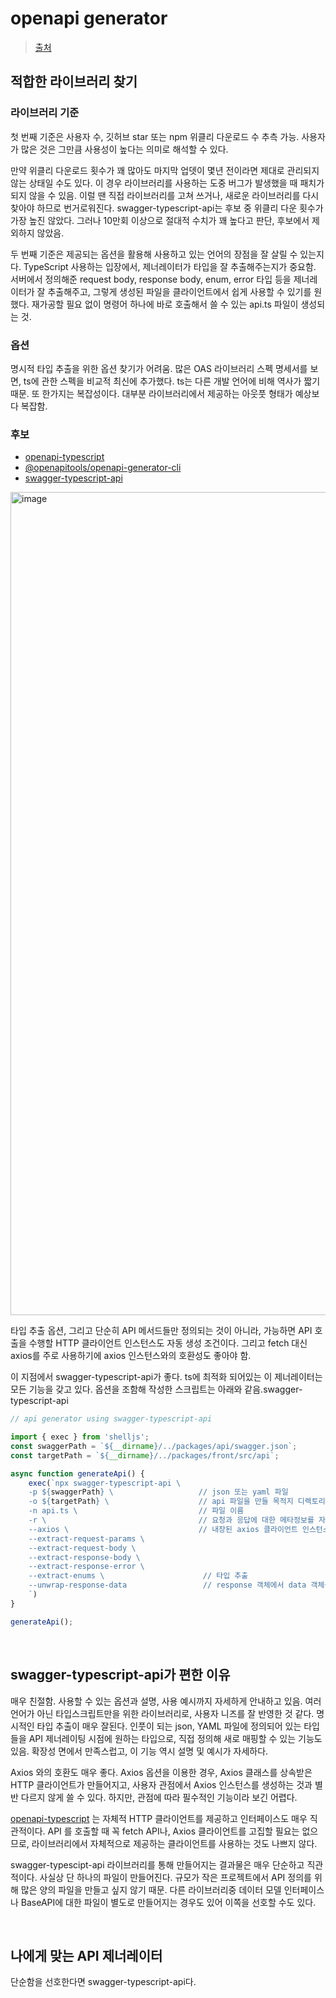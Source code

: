 # openapi generator

> [출처](https://yozm.wishket.com/magazine/detail/2387/)

## 적합한 라이브러리 찾기

### 라이브러리 기준

첫 번째 기준은 사용자 수, 깃허브 star 또는 npm 위클리 다운로드 수 추측 가능. 사용자가 많은 것은 그만큼 사용성이 높다는 의미로 해석할 수 있다.

만약 위클리 다운로드 횟수가 꽤 많아도 마지막 업뎃이 몇년 전이라면 제대로 관리되지 않는 상태일 수도 있다. 이 경우 라이브러리를 사용하는 도중 버그가 발생했을 때 패치가 되지 않을 수 있음. 이럴 땐 직접 라이브러리를 고쳐 쓰거나, 새로운 라이브러리를 다시 찾아야 하므로 번거로워진다. swagger-typescript-api는 후보 중 위클리 다운 횟수가 가장 높진 않았다. 그러나 10만회 이상으로 절대적 수치가 꽤 높다고 판단, 후보에서 제외하지 않았음.

두 번째 기준은 제공되는 옵션을 활용해 사용하고 있는 언어의 장점을 잘 살릴 수 있는지다. TypeScript 사용하는 입장에서, 제너레이터가 타입을 잘 추출해주는지가 중요함. 서버에서 정의해준 request body, response body, enum, error 타입 등을 제너레이터가 잘 추출해주고, 그렇게 생성된 파일을 클라이언트에서 쉽게 사용할 수 있기를 원했다. 재가공할 필요 없이 명령어 하나에 바로 호출해서 쓸 수 있는 api.ts 파일이 생성되는 것.

### 옵션

명시적 타입 추출을 위한 옵션 찾기가 어려움. 많은 OAS 라이브러리 스펙 명세서를 보면, ts에 관한 스펙을 비교적 최신에 추가했다. ts는 다른 개발 언어에 비해 역사가 짧기 때문. 또 한가지는 복잡성이다. 대부분 라이브러리에서 제공하는 아웃풋 형태가 예상보다 복잡함.

### 후보

- [openapi-typescript](https://www.npmjs.com/package/openapi-typescript)
- [@openapitools/openapi-generator-cli](https://www.npmjs.com/package/@openapitools/openapi-generator-cli)
- [swagger-typescript-api](https://www.npmjs.com/package/swagger-typescript-api)

<img width="1317" alt="image" src="https://github.com/pozafly/TIL/assets/59427983/676bbd31-7995-41bf-a7e1-7d95b9184a30">

타입 추출 옵션, 그리고 단순히 API 메서드들만 정의되는 것이 아니라, 가능하면 API 호출을 수행할 HTTP 클라이언트 인스턴스도 자동 생성 조건이다. 그리고 fetch 대신 axios를 주로 사용하기에 axios 인스턴스와의 호환성도 좋아야 함.

이 지점에서 swagger-typescript-api가 좋다. ts에 최적화 되어있는 이 제너레이터는 모든 기능을 갖고 있다. 옵션을 조함해 작성한 스크립트는 아래와 같음.swagger-typescript-api

```js
// api generator using swagger-typescript-api

import { exec } from 'shelljs';
const swaggerPath = `${__dirname}/../packages/api/swagger.json`;
const targetPath = `${__dirname}/../packages/front/src/api`;

async function generateApi() {
    exec(`npx swagger-typescript-api \
    -p ${swaggerPath} \                   // json 또는 yaml 파일
    -o ${targetPath} \                    // api 파일을 만들 목적지 디렉토리
    -n api.ts \                           // 파일 이름
    -r \                                  // 요청과 응답에 대한 메타정보를 자세하게 생성
    --axios \                             // 내장된 axios 클라이언트 인스턴스 사용
    --extract-request-params \
    --extract-request-body \
    --extract-response-body \
    --extract-response-error \
    --extract-enums \                      // 타입 추출
    --unwrap-response-data                 // response 객체에서 data 객체를 꺼내어 해줌
    `)
}

generateApi();
```

<br/>

## swagger-typescript-api가 편한 이유

매우 친절함. 사용할 수 있는 옵션과 설명, 사용 예시까지 자세하게 안내하고 있음. 여러 언어가 아닌 타입스크립트만을 위한 라이브러리로, 사용자 니즈를 잘 반영한 것 같다. 명시적인 타입 추출이 매우 잘된다. 인풋이 되는 json, YAML 파일에 정의되어 있는 타입들을 API 제너레이팅 시점에 원하는 타입으로, 직접 정의해 새로 매핑할 수 있는 기능도 있음. 확장성 면에서 만족스럽고, 이 기능 역시 설명 및 예시가 자세하다.

Axios 와의 호환도 매우 좋다. Axios 옵션을 이용한 경우, Axios 클래스를 상속받은 HTTP 클라이언트가 만들어지고, 사용자 관점에서 Axios 인스턴스를 생성하는 것과 별반 다르지 않게 쓸 수 있다. 하지만, 관점에 따라 필수적인 기능이라 보긴 어렵다.

[openapi-typescript](https://www.npmjs.com/package/openapi-typescript) 는 자체적 HTTP 클라이언트를 제공하고 인터페이스도 매우 직관적이다. API 를 호출할 때 꼭 fetch API나, Axios 클라이언트를 고집할 필요는 없으므로, 라이브러리에서 자체적으로 제공하는 클라이언트를 사용하는 것도 나쁘지 않다.

swagger-typescipt-api 라이브러리를 통해 만들어지는 결과물은 매우 단순하고 직관적이다. 사실상 단 하나의 파일이 만들어진다. 규모가 작은 프로젝트에서 API 정의를 위해 많은 양의 파일을 만들고 싶지 않기 때문. 다른 라이브러리중 데이터 모델 인터페이스나 BaseAPI에 대한 파일이 별도로 만들어지는 경우도 있어 이쪽을 선호할 수도 있다.

<br/>

## 나에게 맞는 API 제너레이터

단순함을 선호한다면 swagger-typescript-api다.

